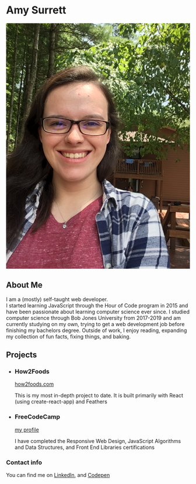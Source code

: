 # Amy Surrett

![profile_picure](./profile.jpg)

## About Me

I am a (mostly) self-taught web developer.  
I started learning JavaScript through the Hour of Code program in 2015 and have been passionate about learning computer science ever since. I studied computer science through Bob Jones University from 2017-2019 and am currently studying on my own, trying to get a web development job before finishing my bachelors degree. Outside of work, I enjoy reading, expanding my collection of fun facts, fixing things, and baking.

## Projects

*   ### How2Foods

    [how2foods.com](https://how2foods.com)

    This is my most in-depth project to date. It is built primarily with React (using create-react-app) and Feathers

*   ### FreeCodeCamp

    [my profile](https://www.freecodecamp.org/asurrett)

    I have completed the Responsive Web Design, JavaScript Algorithms and Data Structures, and Front End Libraries certifications

### Contact info

You can find me on [LinkedIn](https://www.linkedin.com/in/amy-surrett-906144110?trk=nav_responsive_tab_profile), and [Codepen](https://codepen.io/CaptainShadow/)
